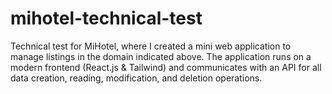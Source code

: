 # mihotel-technical-test
Technical test for MiHotel, where I created a mini web application to manage listings in the domain indicated above. The application runs on a modern frontend (React.js &amp; Tailwind) and communicates with an API for all data creation, reading, modification, and deletion operations.
